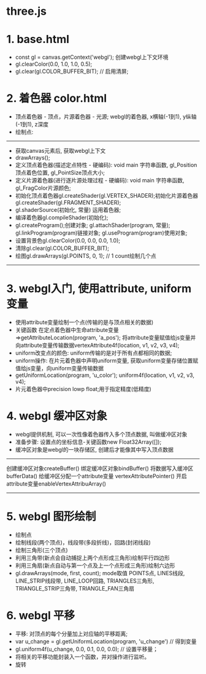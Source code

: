 



# three.js 


# 1. base.html
* const gl = canvas.getContext('webgl'); 创建webgl上下文环境
* gl.clearColor(0.0, 1.0, 1.0, 0.5); 
* gl.clear(gl.COLOR_BUFFER_BIT); // 启用清屏;

# 2. 着色器 color.html
* 顶点着色器 - 顶点，片源着色器 - 光源; webgl的着色器, x横轴(-1到1), y纵轴(-1到1), z深度
* 绘制点: 
*************
* 获取canvas元素后, 获取webgl上下文
* drawArrays();
* 定义顶点着色器(描述定点特性 - 硬编码): void main 字符串函数, gl_Position顶点着色位置, gl_PointSize顶点大小; 
* 定义片源着色器(进行逐片源处理过程 - 硬编码): void main 字符串函数, gl_FragColor片源颜色; 
* 初始化顶点着色器gl.createShader(gl.VERTEX_SHADER);初始化片源着色器gl.createShader(gl.FRAGMENT_SHADER);
* gl.shaderSource(初始化, 常量) 运用着色器;
* 编译着色器gl.compileShader(初始化);
* gl.createProgram();创建对象; gl.attachShader(program, 常量); gl.linkProgram(program)链接对象; gl.useProgram(program)使用对象;
* 设置背景色gl.clearColor(0.0, 0.0, 0.0, 1.0);
* 清除gl.clear(gl.COLOR_BUFFER_BIT);
* 绘图gl.drawArrays(gl.POINTS, 0, 1); // 1 count绘制几个点
*************

# 3. webgl入门, 使用attribute, uniform变量
* 使用attribute变量绘制一个点(传输的是与顶点相关的数据)
* 关键函数 在定点着色器中生命attribute变量=>getAttributeLocation(program, 'a_pos'); 将attribute变量赋值给js变量并向attribute变量传输数据vertexAttribute4f(location, v1, v2, v3, v4);
* uniform改变点的颜色: uniform传输的是对于所有点都相同的数据;
* uniform操作: 在片元着色器中声明uniform变量, 获取uniform变量存储位置赋值给js变量，向uniform变量传输数据
* getUniformLocation(program, 'u_color'); uniform4f(location, v1, v2, v3, v4);
* 片元着色器中precision lowp float;用于指定精度(低精度)


# 4. webgl 缓冲区对象
* webgl提供机制, 可以一次性像着色器传入多个顶点数据, 叫做缓冲区对象
* 准备步骤: 设置点的坐标信息-关键函数new Float32Array([]);
* 缓冲区对象是webgl的一块存储区, 创建后才能像其中写入顶点数据
********************
创建缓冲区对象createBuffer()
绑定缓冲区对象bindBuffer()
将数据写入缓冲区bufferData()
给缓冲区分配一个attribute变量 vertexAttributePointer()
开启attribute变量enableVertexAttribuArray()
********************


# 5. webgl 图形绘制
* 绘制点
* 绘制线段(两个顶点)，线段带(多段折线)，回路(封闭线段)
* 绘制三角形(三个顶点)
* 利用三角带(新点会自动捕捉上两个点形成三角形)绘制平行四边形
* 利用三角扇(新点自动与第一个点及上一个点形成三角形)绘制六边形
* gl.drawArrays(mode, first, count); mode取值 POINTS点, LINES线段, LINE_STRIP线段带, LINE_LOOP回路, TRIANGLES三角形, TRIANGLE_STRIP三角带, TRIANGLE_FAN三角扇


# 6. webgl 平移
* 平移: 对顶点的每个分量加上对应轴的平移距离; 
* var u_change = gl.getUniformLocation(program, 'u_change') // 得到变量
* gl.uniform4f(u_change, 0.0, 0.1, 0.0, 0.0); // 设置平移量；
* 将相关的平移功能封装入一个函数，并对操作进行监听。
* 旋转





